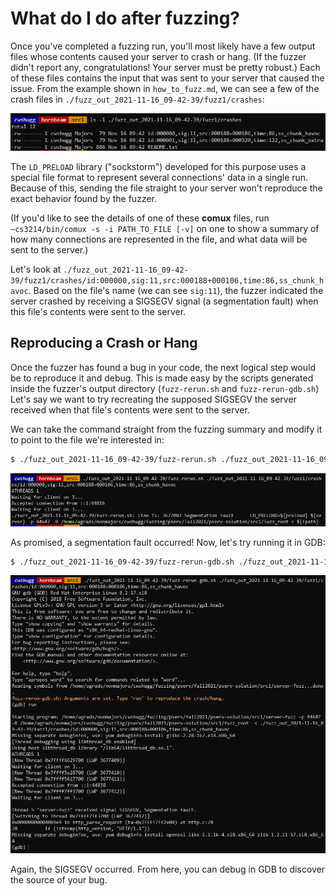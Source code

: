 # What do I do after fuzzing?

Once you've completed a fuzzing run, you'll most likely have a few output files whose contents caused your server to crash or hang. (If the fuzzer didn't report any, congratulations! Your server must be pretty robust.) Each of these files contains the input that was sent to your server that caused the issue. From the example shown in `how_to_fuzz.md`, we can see a few of the crash files in `./fuzz_out_2021-11-16_09-42-39/fuzz1/crashes`:

![](./images/img_fuzz_results_screenshot1.png)

The `LD_PRELOAD` library ("sockstorm") developed for this purpose uses a special file format to represent several connections' data in a single run. Because of this, sending the file straight to your server won't reproduce the exact behavior found by the fuzzer.

(If you'd like to see the details of one of these **comux** files, run `~cs3214/bin/comux -s -i PATH_TO_FILE [-v]` on one to show a summary of how many connections are represented in the file, and what data will be sent to the server.)

Let's look at `./fuzz_out_2021-11-16_09-42-39/fuzz1/crashes/id:000000,sig:11,src:000188+000106,time:86,ss_chunk_havoc`. Based on the file's name (we can see `sig:11`), the fuzzer indicated the server crashed by receiving a SIGSEGV signal (a segmentation fault) when this file's contents were sent to the server.

## Reproducing a Crash or Hang

Once the fuzzer has found a bug in your code, the next logical step would be to reproduce it and debug. This is made easy by the scripts generated inside the fuzzer's output directory (`fuzz-rerun.sh` and `fuzz-rerun-gdb.sh`) Let's say we want to try recreating the supposed SIGSEGV the server received when that file's contents were sent to the server. 

We can take the command straight from the fuzzing summary and modify it to point to the file we're interested in:

```bash
$ ./fuzz_out_2021-11-16_09-42-39/fuzz-rerun.sh ./fuzz_out_2021-11-16_09-42-39/fuzz1/crashes/id:000000,sig:11,src:000188+000106,time:86,ss_chunk_havoc
```

![](./images/img_fuzz_results_screenshot2.png)

As promised, a segmentation fault occurred! Now, let's try running it in GDB:

```bash
$ ./fuzz_out_2021-11-16_09-42-39/fuzz-rerun-gdb.sh ./fuzz_out_2021-11-16_09-42-39/fuzz1/crashes/id:000000,sig:11,src:000188+000106,time:86,ss_chunk_havoc
```

![](./images/img_fuzz_results_screenshot3.png)

Again, the SIGSEGV occurred. From here, you can debug in GDB to discover the source of your bug.

